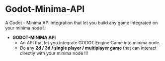 # Godot-Minima-API
A Godot - Minima API integration that let you build any game integrated on your minima node !!

- **GODOT-MINIMA API**
  - An API that let you integrate GODOT Engine Game into minima node. 
  - Do any **2d / 3d / single player / multiplayer game** that can interact directly with your minima node !!!
